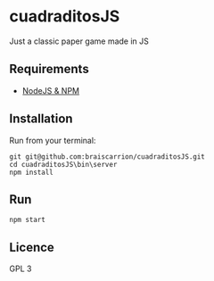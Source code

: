# cuadraditosJS

Just a classic paper game made in JS

## Requirements

- [NodeJS & NPM](http://nodejs.org/download)

## Installation

Run from your terminal:

    git git@github.com:braiscarrion/cuadraditosJS.git
    cd cuadraditosJS\bin\server
    npm install

## Run

    npm start

## Licence

GPL 3
